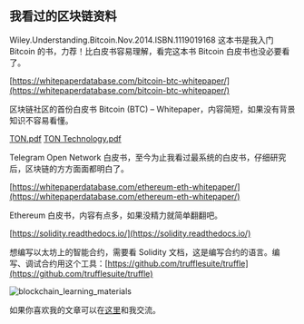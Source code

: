 ## 我看过的区块链资料

Wiley.Understanding.Bitcoin.Nov.2014.ISBN.1119019168
这本书是我入门 Bitcoin 的书，力荐！比白皮书容易理解，看完这本书 Bitcoin 白皮书也没必要看了。

[https://whitepaperdatabase.com/bitcoin-btc-whitepaper/](https://whitepaperdatabase.com/bitcoin-btc-whitepaper/)

区块链社区的首份白皮书 Bitcoin (BTC) – Whitepaper，内容简短，如果没有背景知识不容易看懂。

[TON.pdf](https://drive.google.com/file/d/1ucUeKg_NiR8RxNAonb8Q55jZha03WC0O/view)
[TON Technology.pdf](https://drive.google.com/file/d/1lqVlrgiztnA5dkOHP7-ENDKT1FgZuCUV/view)

Telegram Open Network 白皮书，至今为止我看过最系统的白皮书，仔细研究后，区块链的方方面面都明白了。

[https://whitepaperdatabase.com/ethereum-eth-whitepaper/](https://whitepaperdatabase.com/ethereum-eth-whitepaper/)

Ethereum 白皮书，内容有点多，如果没精力就简单翻翻吧。

[https://solidity.readthedocs.io/](https://solidity.readthedocs.io/)

想编写以太坊上的智能合约，需要看 Solidity 文档，这是编写合约的语言。编写、调试合约用这个工具：[https://github.com/trufflesuite/truffle](https://github.com/trufflesuite/truffle)

![blockchain_learning_materials](https://raw.githubusercontent.com/simon-liu/blockchain-consult/master/images/blockchain_learning_materials.jpg)

如果你喜欢我的文章可以在[这里](https://github.com/simon-liu/blockchain-consult)和我交流。